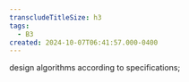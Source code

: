 ```yaml
---
transcludeTitleSize: h3
tags:
  - B3
created: 2024-10-07T06:41:57.000-0400
---
```

design algorithms according to specifications;